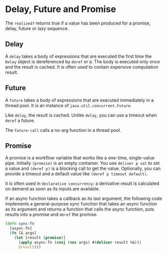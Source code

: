# Delay, Future and Promise

The `realized?` returns true if a value has been produced for a promise, delay, future or lazy sequence.

## Delay

A `delay` takes a body of expressions that are executed the first time the `Delay` object is dereferenced by `deref` or `@`. The body is executed only once and the result is cached. It is often used to contain expensive computation result.

## Future

A `future` takes a body of expressions that are executed immediately in a thread pool. It is an instance of `java.util.concurrent.Future`.

Like `delay`, the result is cached. Unlike `delay`, you can use a timeout when `deref` a future.

The `future-call` calls a no-arg function in a thread pool.

## Promise

A promise is a workflow variable that works like a one-time, single-value pipe. Initially `(promise)` is an empty container. You use `deliver p val` to set a value and `(deref p)` is a blocking call to get the value. Optionally, you can provide a timeout and a default value like `(deref p timeout default)`.

It is often used in `declarative concurrency`: a derivative result is calculated on demand as soon as its inputs are available.

If an async function takes a callback as its last argument, the following code implements a general-purpose sync function that takes an async function as its argument and returns a function that calls the async function, puts results into a promise and `deref` the promise.

```clojure
(defn sync-fn
  [async-fn]
  (fn [& args]
    (let [result (promise)]
      (apply async-fn (conj (vec args) #(deliver result %&)))
      @result)))
```
